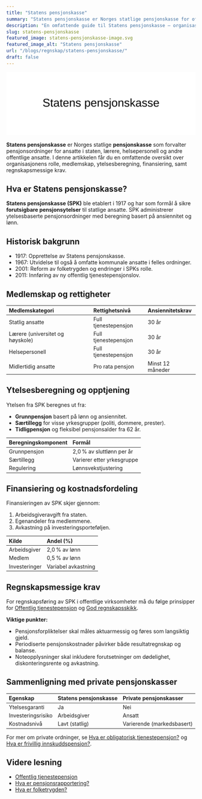 ```yaml
---
title: "Statens pensjonskasse"
summary: "Statens pensjonskasse er Norges statlige pensjonskasse for offentlige ansatte, med ytelsesordning basert på lønn og ansiennitet."
description: "En omfattende guide til Statens pensjonskasse – organisasjon, medlemskap, ytelsesberegning, finansiering og regnskapsmessige krav."
slug: statens-pensjonskasse
featured_image: statens-pensjonskasse-image.svg
featured_image_alt: "Statens pensjonskasse"
url: "/blogs/regnskap/statens-pensjonskasse/"
draft: false
---
```


![Statens pensjonskasse](statens-pensjonskasse-image.svg)

**Statens pensjonskasse** er Norges statlige **pensjonskasse** som forvalter pensjonsordninger for ansatte i staten, lærere, helsepersonell og andre offentlige ansatte. I denne artikkelen får du en omfattende oversikt over organisasjonens rolle, medlemskap, ytelsesberegning, finansiering, samt regnskapsmessige krav.

## Hva er Statens pensjonskasse?

**Statens pensjonskasse (SPK)** ble etablert i 1917 og har som formål å sikre **forutsigbare pensjonsytelser** til statlige ansatte. SPK administrerer ytelsesbaserte pensjonsordninger med beregning basert på ansiennitet og lønn.

## Historisk bakgrunn

* 1917: Opprettelse av Statens pensjonskasse.
* 1967: Utvidelse til også å omfatte kommunale ansatte i felles ordninger.
* 2001: Reform av folketrygden og endringer i SPKs rolle.
* 2011: Innføring av ny offentlig tjenestepensjonslov.

## Medlemskap og rettigheter

| Medlemskategori                     | Rettighetsnivå           | Ansiennitetskrav   |
|:------------------------------------|:-------------------------|:-------------------|
| Statlig ansatte                     | Full tjenestepensjon     | 30 år              |
| Lærere (universitet og høyskole)    | Full tjenestepensjon     | 30 år              |
| Helsepersonell                      | Full tjenestepensjon     | 30 år              |
| Midlertidig ansatte                 | Pro rata pensjon         | Minst 12 måneder   |

## Ytelsesberegning og opptjening

Ytelsen fra SPK beregnes ut fra:

* **Grunnpensjon** basert på lønn og ansiennitet.
* **Særtillegg** for visse yrkesgrupper (politi, dommere, prester).
* **Tidligpensjon** og fleksibel pensjonsalder fra 62 år.

| Beregningskomponent       | Formål                    |
|:--------------------------|:--------------------------|
| Grunnpensjon              | 2,0 % av sluttlønn per år  |
| Særtillegg                | Varierer etter yrkesgruppe |
| Regulering                | Lønnsvekstjustering       |

## Finansiering og kostnadsfordeling

Finansieringen av SPK skjer gjennom:

1. Arbeidsgiveravgift fra staten.
2. Egenandeler fra medlemmene.
3. Avkastning på investeringsporteføljen.

| Kilde           | Andel (%)              |
|:----------------|:-----------------------|
| Arbeidsgiver    | 2,0 % av lønn          |
| Medlem          | 0,5 % av lønn          |
| Investeringer   | Variabel avkastning    |

## Regnskapsmessige krav

For regnskapsføring av SPK i offentlige virksomheter må du følge prinsipper for [Offentlig tjenestepensjon](/blogs/regnskap/offentlig-tjenestepensjon "Offentlig tjenestepensjon: Guide til Offentlige Pensjonsordninger og Regnskapsføring") og [God regnskapsskikk](/blogs/regnskap/god-regnskapsskikk "God regnskapsskikk: Prinsipper og Retningslinjer").

**Viktige punkter:**

* Pensjonsforpliktelser skal måles aktuarmessig og føres som langsiktig gjeld.
* Periodiserte pensjonskostnader påvirker både resultatregnskap og balanse.
* Noteopplysninger skal inkludere forutsetninger om dødelighet, diskonteringsrente og avkastning.

## Sammenligning med private pensjonskasser

| Egenskap                  | Statens pensjonskasse      | Private pensjonskasser     |
|:--------------------------|:---------------------------|:---------------------------|
| Ytelsesgaranti            | Ja                          | Nei                        |
| Investeringsrisiko        | Arbeidsgiver                | Ansatt                     |
| Kostnadsnivå              | Lavt (statlig)              | Varierende (markedsbasert) |

For mer om private ordninger, se [Hva er obligatorisk tjenestepensjon?](/blogs/regnskap/obligatorisk-tjenestepensjon "Obligatorisk tjenestepensjon") og [Hva er frivillig innskuddspensjon?](/blogs/regnskap/frivillig-innskuddspensjon "Frivillig innskuddspensjon").

## Videre lesning

* [Offentlig tjenestepensjon](/blogs/regnskap/offentlig-tjenestepensjon "Offentlig tjenestepensjon: Guide til Offentlige Pensjonsordninger og Regnskapsføring")
* [Hva er pensjonsrapportering?](/blogs/regnskap/hva-er-pensjonsrapportering "Hva er pensjonsrapportering? Komplett guide")
* [Hva er folketrygden?](/blogs/regnskap/hva-er-folketrygden "Hva er Folketrygden? Komplett Guide til Norges Offentlige Pensjonssystem")
